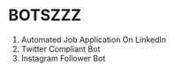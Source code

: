 # BOTSZZZ
1. Automated Job Application On LinkedIn
2. Twitter Compliant Bot
3. Instagram Follower Bot
